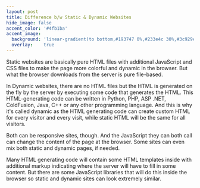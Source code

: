 ```yaml
---
layout: post
title: Difference b/w Static & Dynamic Websites
hide_image: false
accent_color: '#4fb1ba'
accent_image:
  background: 'linear-gradient(to bottom,#193747 0%,#233e4c 30%,#3c929e 50%,#d5d5d4 70%,#cdccc8 100%)'
  overlay:    true
---
```


Static websites are basically pure HTML files with additional JavaScript and CSS files to make the page more colorful and dynamic in the browser. But what the browser downloads from the server is pure file-based.

In Dynamic websites, there are no HTML files but the HTML is generated on the fly by the server by executing some code that generates the HTML. This HTML-generating code can be written in Python, PHP, ASP .NET, ColdFusion, Java, C++ or any other programming language. And this is why it's called dynamic as the HTML generating code can create custom HTML for every visitor and every visit, while static HTML will be the same for all visitors.

Both can be responsive sites, though. And the JavaScript they can both call can change the content of the page at the browser. Some sites can even mix both static and dynamic pages, if needed.

Many HTML generating code will contain some HTML templates inside with additional markup indicating where the server will have to fill in some content. But there are some JavaScript libraries that will do this inside the browser so static and dynamic sites can look extremely similar.
